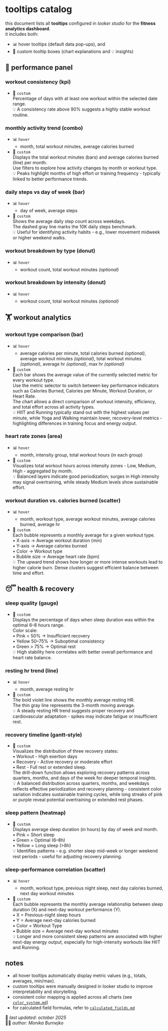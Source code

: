 # tooltips catalog
this document lists all **tooltips** configured in *looker studio* for the **fitness analytics dashboard**.  
it includes both:
- 📊 hover tooltips (default data pop-ups), and  
- 💭 custom tooltip boxes (chart explanations and 💡 insights)

## 🚀 performance panel
### workout consistency (kpi)
- 💭 `custom`       
Percentage of days with at least one workout within the selected date range. <br> 💡 A consistency rate above 90% suggests a highly stable workout routine.

### monthly activity trend (combo)
- 📊 `hover`
    - month, total workout minutes, average calories burned
- 💭 `custom`       
Displays the total workout minutes (bars) and average calories burned (line) per month.<br>Use filters to explore how activity changes by month or workout type.<br>💡 Peaks highlight months of high effort or training frequency - typically linked to better performance trends.
    
### daily steps vs day of week (bar)
- 📊 `hover`
    - day of week, average steps
- 💭 `custom`        
Shows the average daily step count across weekdays.<br>The dashed gray line marks the 10K daily steps benchmark.<br>💡 Useful for identifying activity habits - e.g., lower movement midweek or higher weekend walks.

### workout breakdown by type (donut)
- 📊 `hover`
    - workout count, total workout minutes *(optional)*
  
### workout breakdown by intensity (donut)
- 📊 `hover`
    - workout count, total workout minutes *(optional)*

## 🏋️ workout analytics
### workout type comparison (bar)
- 📊 `hover`
    - average calories per minute, total calories burned *(optional)*, average workout minutes *(optional)*, total workout minutes *(optional)*, average hr *(optional)*, max hr *(optional)*
- 💭 `custom`        
Each bar shows the average value of the currently selected metric for every workout type.<br>Use the metric selector to switch between key performance indicators such as Calories Burned, Calories per Minute, Workout Duration, or Heart Rate.<br>The chart allows a direct comparison of workout intensity, efficiency, and total effort across all activity types.<br>💡 HIIT and Running typically stand out with the highest values per minute, while Yoga and Walking maintain lower, recovery-level metrics - highlighting differences in training focus and energy output.

### heart rate zones (area)
- 📊 `hover`
    - month, intensity group, total workout hours (in each group)
- 💭 `custom`       
Visualizes total workout hours across intensity zones - Low, Medium, High - aggregated by month.<br>💡 Balanced layers indicate good periodization; surges in High intensity may signal overtraining, while steady Medium levels show sustainable effort.

### workout duration vs. calories burned (scatter)
- 📊 `hover`
    -  month, workout type, average workout minutes, average calories burned, average hr
- 💭 `custom`       
Each bubble represents a monthly average for a given workout type.<br>•   X-axis → Average workout duration (min)<br>•   Y-axis → Average calories burned<br>•   Color → Workout type<br>•   Bubble size → Average heart rate (bpm)<br>💡 The upward trend shows how longer or more intense workouts lead to higher calorie burn. Dense clusters suggest efficient balance between time and effort.

  
## 😴 health & recovery
### sleep quality (gauge)
- 💭 `custom`          
Displays the percentage of days when sleep duration was within the optimal 6–8 hours range.<br>Color scale:<br>•   Pink < 50% → Insufficient recovery<br>•   Yellow 50–75% → Suboptimal consistency<br>•   Green > 75% → Optimal rest<br>💡 High stability here correlates with better overall performance and heart rate balance.
  
### resting hr trend (line)
- 📊 `hover`
    - month, average resting hr 
- 💭 `custom`        
The bold violet line shows the monthly average resting HR.<br>The thin gray line represents the 3-month moving average.<br>💡 A steady resting HR trend suggests proper recovery and cardiovascular adaptation - spikes may indicate fatigue or insufficient rest.

### recovery timeline (gantt-style)
- 💭 `custom`        
Visualizes the distribution of three recovery states:<br>•   Workout - High exertion days<br>•   Recovery - Active recovery or moderate effort<br>•   Rest - Full rest or extended sleep.<br>The drill-down function allows exploring recovery patterns across quarters, months, and days of the week for deeper temporal insights.<br>💡 A balanced distribution across quarters, months, and weekdays reflects effective periodization and recovery planning - consistent color variation indicates sustainable training cycles, while long streaks of pink or purple reveal potential overtraining or extended rest phases.

### sleep pattern (heatmap)
- 💭 `custom`         
Displays average sleep duration (in hours) by day of week and month.<br>•   Pink = Short sleep<br>•   Green = Optimal (6–8h)<br>•   Yellow = Long sleep (>8h)<br>💡 Identifies patterns - e.g. shorter sleep mid-week or longer weekend rest periods - useful for adjusting recovery planning.
  
### sleep-performance correlation (scatter)
- 📊 `hover`
    - month, workout type, previous night sleep, next day calories burned, next day workout minutes
- 💭 `custom`        
Each bubble represents the monthly average relationship between sleep duration (X) and next-day workout performance (Y).<br>•   X = Previous-night sleep hours<br>•   Y = Average next-day calories burned<br>•   Color = Workout Type<br>•   Bubble size = Average next-day workout minutes<br>💡 Longer and more consistent sleep patterns are associated with higher next-day energy output, especially for high-intensity workouts like HIIT and Running.
  
## notes
- all hover tooltips automatically display metric values (e.g., totals, averages, min/max).  
- custom tooltips were manually designed in looker studio to improve interpretability and storytelling.  
- consistent color mapping is applied across all charts (see [`color_system.md`](color_system.md))  
- for calculated field formulas, refer to [`calculated_fields.md`](calculated_fields.md)

📅 *last updated: october 2025*  
👩‍💻 *author: Monika Burnejko*
